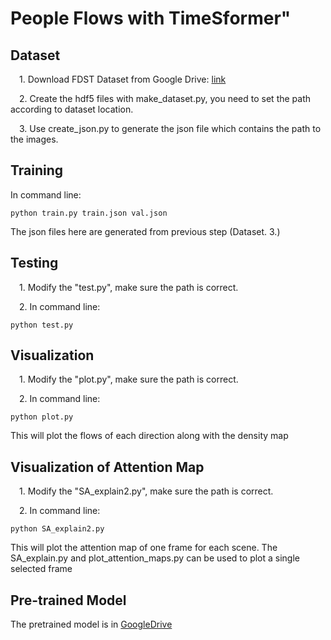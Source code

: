 # People Flows with TimeSformer" 

## Dataset

&emsp;1. Download FDST Dataset from
Google Drive: [link](https://drive.google.com/drive/folders/19c2X529VTNjl3YL1EYweBg60G70G2D-w) 

&emsp;2. Create the hdf5 files with make_dataset.py, you need to set the path according to dataset location.

&emsp;3. Use create_json.py to generate the json file which contains the path to the images.

## Training
In command line:

```
python train.py train.json val.json

``` 

The json files here are generated from previous step (Dataset. 3.)

## Testing
&emsp;1. Modify the "test.py", make sure the path is correct.

&emsp;2. In command line:

```
python test.py

``` 

## Visualization
&emsp;1. Modify the "plot.py", make sure the path is correct.

&emsp;2. In command line:

```
python plot.py

``` 
This will plot the flows of each direction along with the density map

## Visualization of Attention Map
&emsp;1. Modify the "SA_explain2.py", make sure the path is correct.

&emsp;2. In command line:

```
python SA_explain2.py

``` 
This will plot the attention map of one frame for each scene.
The SA_explain.py and plot_attention_maps.py can be used to plot a single selected frame


## Pre-trained Model

The pretrained model is in [GoogleDrive](https://drive.google.com/file/d/1dMcUwrW0R2QEoY77dvUJxpt36_YR9hNM/view?usp=sharing)

